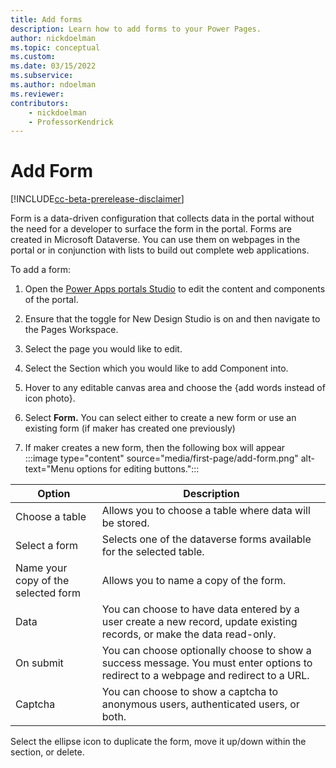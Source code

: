 ```yaml
---
title: Add forms
description: Learn how to add forms to your Power Pages.
author: nickdoelman
ms.topic: conceptual
ms.custom: 
ms.date: 03/15/2022
ms.subservice:
ms.author: ndoelman 
ms.reviewer: 
contributors:
    - nickdoelman
    - ProfessorKendrick
---
```


# Add Form

[!INCLUDE[cc-beta-prerelease-disclaimer](../includes/cc-beta-prerelease-disclaimer.md)]

Form is a data-driven configuration that collects data in the portal without the need for a developer to surface the form in the portal. Forms are created in Microsoft Dataverse. You can use them on webpages in the portal or in conjunction with lists to build out complete web applications.

To add a form:

1. Open the [Power Apps portals Studio](/powerapps/maker/portals/portal-designer-anatomy) to edit the content and components of the portal.

1. Ensure that the toggle for New Design Studio is on and then navigate to the Pages Workspace.

1. Select the page you would like to edit.

1. Select the Section which you would like to add Component into.

1. Hover to any editable canvas area and choose the {add words instead of icon photo}.

1. Select **Form.** You can select either to create a new form or use an existing form (if maker has created one previously)

1. If maker creates a new form, then the following box will appear  
    :::image type="content" source="media/first-page/add-form.png" alt-text="Menu options for editing buttons.":::

| Option | Description |
| ----------- | ----------- |
| Choose a table | Allows you to choose a table where data will be stored. |
| Select a form | Selects one of the dataverse forms available for the selected table. |
| Name your copy of the selected form| Allows you to name a copy of the form. |
| Data | You can choose to have data entered by a user create a new record, update existing records, or make the data read-only. |
| On submit | You can choose optionally choose to show a success message.  You must enter options to redirect to a webpage and redirect to a URL. |
| Captcha | You can choose to show a captcha to anonymous users, authenticated users, or both.

Select the ellipse icon to duplicate the form, move it up/down within the section, or delete.